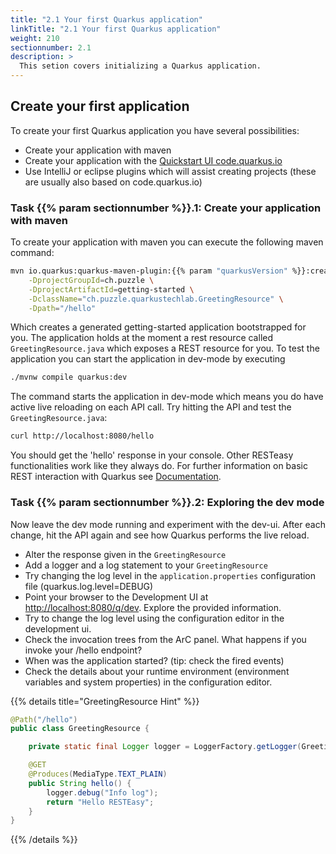 ```yaml
---
title: "2.1 Your first Quarkus application"
linkTitle: "2.1 Your first Quarkus application"
weight: 210
sectionnumber: 2.1
description: >
  This setion covers initializing a Quarkus application.
---
```


## Create your first application

To create your first Quarkus application you have several possibilities:

* Create your application with maven
* Create your application with the [Quickstart UI code.quarkus.io](https://code.quarkus.io/)
* Use IntelliJ or eclipse plugins which will assist creating projects (these are usually also based on code.quarkus.io)

### Task {{% param sectionnumber %}}.1: Create your application with maven

To create your application with maven you can execute the following maven
command:

```bash
mvn io.quarkus:quarkus-maven-plugin:{{% param "quarkusVersion" %}}:create \
    -DprojectGroupId=ch.puzzle \
    -DprojectArtifactId=getting-started \
    -DclassName="ch.puzzle.quarkustechlab.GreetingResource" \
    -Dpath="/hello"
```

Which creates a generated getting-started application bootstrapped for you. The
application holds at the moment a rest resource called `GreetingResource.java`
which exposes a REST resource for you.
To test the application you can start the application in dev-mode by executing

```bash
./mvnw compile quarkus:dev
```

The command starts the application in dev-mode which means you do have active
live reloading on each API call. Try hitting the API and test the
`GreetingResource.java`:

```bash
curl http://localhost:8080/hello
```

You should get the 'hello' response in your console. Other RESTeasy functionalities work like they always do.
For further information on basic REST interaction with Quarkus see [Documentation](https://quarkus.io/guides/rest-json).

### Task {{% param sectionnumber %}}.2: Exploring the dev mode

Now leave the dev mode running and experiment with the dev-ui. After each change, hit the API again and see how Quarkus
performs the live reload.

* Alter the response given in the `GreetingResource`
* Add a logger and a log statement to your `GreetingResource`
* Try changing the log level in the `application.properties` configuration file (quarkus.log.level=DEBUG)
* Point your browser to the Development UI at [http://localhost:8080/q/dev](http://localhost:8080/q/dev). Explore the
provided information. 
* Try to change the log level using the configuration editor in the development ui.
* Check the invocation trees from the ArC panel. What happens if you invoke your /hello endpoint?
* When was the application started? (tip: check the fired events)
* Check the details about your runtime environment (environment variables and system properties) in the configuration
editor.

{{% details title="GreetingResource Hint" %}}
```java
@Path("/hello")
public class GreetingResource {

    private static final Logger logger = LoggerFactory.getLogger(GreetingResource.class);

    @GET
    @Produces(MediaType.TEXT_PLAIN)
    public String hello() {
        logger.debug("Info log");
        return "Hello RESTEasy";
    }
}
```
{{% /details %}}